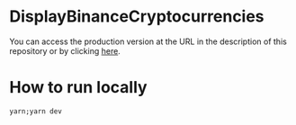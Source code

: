 # DisplayBinanceCryptocurrencies

You can access the production version at the URL in the description of this repository or by clicking [here](https://display-binance-criptocurrencies.vercel.app/).

# How to run locally

```
yarn;yarn dev
```
